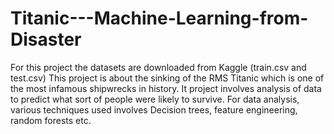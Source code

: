 # Titanic---Machine-Learning-from-Disaster
For this project the datasets are downloaded from Kaggle (train.csv and test.csv)
This project is about the sinking of the RMS Titanic which is one of the most infamous shipwrecks in history. It project involves analysis of data to predict what sort of people were likely to survive.
For data analysis, various techniques used involves Decision trees, feature engineering, random forests etc.
